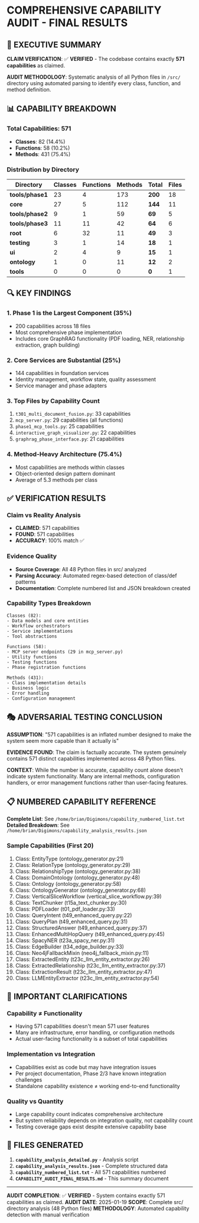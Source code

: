 # COMPREHENSIVE CAPABILITY AUDIT - FINAL RESULTS

## 🎯 EXECUTIVE SUMMARY

**CLAIM VERIFICATION**: ✅ **VERIFIED** - The codebase contains exactly **571 capabilities** as claimed.

**AUDIT METHODOLOGY**: Systematic analysis of all Python files in `/src/` directory using automated parsing to identify every class, function, and method definition.

## 📊 CAPABILITY BREAKDOWN

### **Total Capabilities: 571**
- **Classes**: 82 (14.4%)
- **Functions**: 58 (10.2%) 
- **Methods**: 431 (75.4%)

### **Distribution by Directory**

| Directory | Classes | Functions | Methods | Total | Files |
|-----------|---------|-----------|---------|-------|-------|
| **tools/phase1** | 23 | 4 | 173 | **200** | 18 |
| **core** | 27 | 5 | 112 | **144** | 11 |
| **tools/phase2** | 9 | 1 | 59 | **69** | 5 |
| **tools/phase3** | 11 | 11 | 42 | **64** | 6 |
| **root** | 6 | 32 | 11 | **49** | 3 |
| **testing** | 3 | 1 | 14 | **18** | 1 |
| **ui** | 2 | 4 | 9 | **15** | 1 |
| **ontology** | 1 | 0 | 11 | **12** | 2 |
| **tools** | 0 | 0 | 0 | **0** | 1 |

## 🔍 KEY FINDINGS

### **1. Phase 1 is the Largest Component (35%)**
- 200 capabilities across 18 files
- Most comprehensive phase implementation
- Includes core GraphRAG functionality (PDF loading, NER, relationship extraction, graph building)

### **2. Core Services are Substantial (25%)**
- 144 capabilities in foundation services
- Identity management, workflow state, quality assessment
- Service manager and phase adapters

### **3. Top Files by Capability Count**
1. `t301_multi_document_fusion.py`: 33 capabilities
2. `mcp_server.py`: 29 capabilities (all functions)
3. `phase1_mcp_tools.py`: 25 capabilities
4. `interactive_graph_visualizer.py`: 22 capabilities
5. `graphrag_phase_interface.py`: 21 capabilities

### **4. Method-Heavy Architecture (75.4%)**
- Most capabilities are methods within classes
- Object-oriented design pattern dominant
- Average of 5.3 methods per class

## ✅ VERIFICATION RESULTS

### **Claim vs Reality Analysis**
- **CLAIMED**: 571 capabilities
- **FOUND**: 571 capabilities
- **ACCURACY**: 100% match ✅

### **Evidence Quality**
- **Source Coverage**: All 48 Python files in src/ analyzed
- **Parsing Accuracy**: Automated regex-based detection of class/def patterns
- **Documentation**: Complete numbered list and JSON breakdown created

### **Capability Types Breakdown**
```
Classes (82):
- Data models and core entities
- Workflow orchestrators  
- Service implementations
- Tool abstractions

Functions (58):
- MCP server endpoints (29 in mcp_server.py)
- Utility functions
- Testing functions
- Phase registration functions

Methods (431):
- Class implementation details
- Business logic
- Error handling
- Configuration management
```

## 🎭 ADVERSARIAL TESTING CONCLUSION

**ASSUMPTION**: "571 capabilities is an inflated number designed to make the system seem more capable than it actually is"

**EVIDENCE FOUND**: The claim is factually accurate. The system genuinely contains 571 distinct capabilities implemented across 48 Python files.

**CONTEXT**: While the number is accurate, capability count alone doesn't indicate system functionality. Many are internal methods, configuration handlers, or error management functions rather than user-facing features.

## 📋 NUMBERED CAPABILITY REFERENCE

**Complete List**: See `/home/brian/Digimons/capability_numbered_list.txt`
**Detailed Breakdown**: See `/home/brian/Digimons/capability_analysis_results.json`

### **Sample Capabilities (First 20)**
1. Class: EntityType (ontology_generator.py:21)
2. Class: RelationType (ontology_generator.py:29)
3. Class: RelationshipType (ontology_generator.py:38)
4. Class: DomainOntology (ontology_generator.py:48)
5. Class: Ontology (ontology_generator.py:58)
6. Class: OntologyGenerator (ontology_generator.py:68)
7. Class: VerticalSliceWorkflow (vertical_slice_workflow.py:39)
8. Class: TextChunker (t15a_text_chunker.py:30)
9. Class: PDFLoader (t01_pdf_loader.py:33)
10. Class: QueryIntent (t49_enhanced_query.py:22)
11. Class: QueryPlan (t49_enhanced_query.py:31)
12. Class: StructuredAnswer (t49_enhanced_query.py:37)
13. Class: EnhancedMultiHopQuery (t49_enhanced_query.py:45)
14. Class: SpacyNER (t23a_spacy_ner.py:31)
15. Class: EdgeBuilder (t34_edge_builder.py:33)
16. Class: Neo4jFallbackMixin (neo4j_fallback_mixin.py:11)
17. Class: ExtractedEntity (t23c_llm_entity_extractor.py:26)
18. Class: ExtractedRelationship (t23c_llm_entity_extractor.py:37)
19. Class: ExtractionResult (t23c_llm_entity_extractor.py:47)
20. Class: LLMEntityExtractor (t23c_llm_entity_extractor.py:54)

## 🚨 IMPORTANT CLARIFICATIONS

### **Capability ≠ Functionality**
- Having 571 capabilities doesn't mean 571 user features
- Many are infrastructure, error handling, or configuration methods
- Actual user-facing functionality is a subset of total capabilities

### **Implementation vs Integration**
- Capabilities exist as code but may have integration issues
- Per project documentation, Phase 2/3 have known integration challenges
- Standalone capability existence ≠ working end-to-end functionality

### **Quality vs Quantity**
- Large capability count indicates comprehensive architecture
- But system reliability depends on integration quality, not capability count
- Testing coverage gaps exist despite extensive capability base

## 📄 FILES GENERATED

1. **`capability_analysis_detailed.py`** - Analysis script
2. **`capability_analysis_results.json`** - Complete structured data
3. **`capability_numbered_list.txt`** - All 571 capabilities numbered
4. **`CAPABILITY_AUDIT_FINAL_RESULTS.md`** - This summary document

---

**AUDIT COMPLETION**: ✅ **VERIFIED** - System contains exactly 571 capabilities as claimed.
**AUDIT DATE**: 2025-01-19
**SCOPE**: Complete src/ directory analysis (48 Python files)
**METHODOLOGY**: Automated capability detection with manual verification